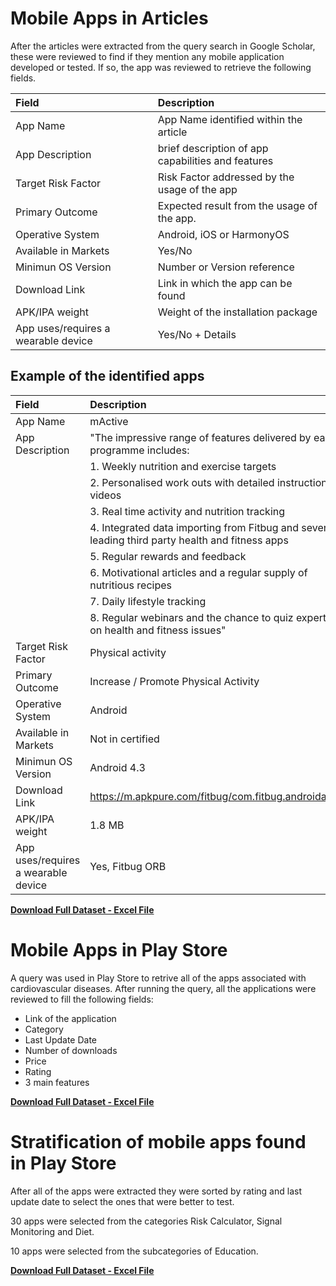 # Mobile Apps in Articles

After the articles were extracted from the query search in Google Scholar, these were reviewed to find if they mention any mobile application developed or tested. If so, the app was reviewed to retrieve the following fields.

| Field        | Description       |
|:-------------|:------------------|
| App Name     | App Name identified within the article |
| App Description | brief description of app capabilities and features |
| Target Risk Factor | Risk Factor addressed by the usage of the app |
| Primary Outcome    | Expected result from the usage of the app.  |
| Operative System | Android, iOS or HarmonyOS |
| Available in Markets | Yes/No |
| Minimun OS Version | Number or Version reference |
| Download Link | Link in which the app can be found |
| APK/IPA weight | Weight of the installation package |
| App uses/requires a wearable device | Yes/No + Details |

## Example of the identified apps

| Field        | Description       |
|:-------------|:------------------|
| App Name     | mActive |
| App Description | "The impressive range of features delivered by each programme includes:    |
| | 1. Weekly nutrition and exercise targets |
| | 2. Personalised work outs with detailed instructional videos |
| | 3. Real time activity and nutrition tracking |
| | 4. Integrated data importing from Fitbug and several leading third party health and fitness apps |
| | 5. Regular rewards and feedback |
| | 6. Motivational articles and a regular supply of nutritious recipes |
| | 7. Daily lifestyle tracking |
| | 8. Regular webinars and the chance to quiz experts on health and fitness issues" |
| Target Risk Factor | Physical activity  |
| Primary Outcome    | Increase / Promote Physical Activity |
| Operative System | Android |
| Available in Markets | Not in certified |
| Minimun OS Version | Android 4.3 |
| Download Link | https://m.apkpure.com/fitbug/com.fitbug.androidapp |
| APK/IPA weight | 1.8 MB |
| App uses/requires a wearable device | Yes, Fitbug ORB |

<a href="https://docs.google.com/spreadsheets/d/e/2PACX-1vQld1oiDuVO5_l_g3_Eaksu_-Fhv4QyDKZ98XkwBnXWxNi-MDh-lR2JIXA0zK7SRw/pub?output=xlsx&gid=0" class="buttonn" ><strong>Download Full Dataset - Excel File</strong></a>

# Mobile Apps in Play Store

A query was used in Play Store to retrive all of the apps associated with cardiovascular diseases. After running the query, all the applications were reviewed to fill the following fields: 

- Link of the application
- Category
- Last Update Date
- Number of downloads
- Price
- Rating
- 3 main features

<a href="https://docs.google.com/spreadsheets/d/e/2PACX-1vQld1oiDuVO5_l_g3_Eaksu_-Fhv4QyDKZ98XkwBnXWxNi-MDh-lR2JIXA0zK7SRw/pub?output=xlsx&gid=0" class="buttonn" ><strong>Download Full Dataset - Excel File</strong></a>

# Stratification of mobile apps found in Play Store

After all of the apps were extracted they were sorted by rating and last update date to select the ones that were better to test.

30 apps were selected from the categories Risk Calculator, Signal Monitoring and Diet.

10 apps were selected from the subcategories of Education.

<a href="https://docs.google.com/spreadsheets/d/e/2PACX-1vQld1oiDuVO5_l_g3_Eaksu_-Fhv4QyDKZ98XkwBnXWxNi-MDh-lR2JIXA0zK7SRw/pub?output=xlsx&gid=0" class="buttonn" ><strong>Download Full Dataset - Excel File</strong></a>